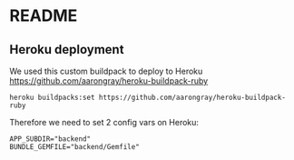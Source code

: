# README

## Heroku deployment

We used this custom buildpack to deploy to Heroku https://github.com/aarongray/heroku-buildpack-ruby

```
heroku buildpacks:set https://github.com/aarongray/heroku-buildpack-ruby
```

Therefore we need to set 2 config vars on Heroku:

```
APP_SUBDIR="backend"
BUNDLE_GEMFILE="backend/Gemfile"
```
